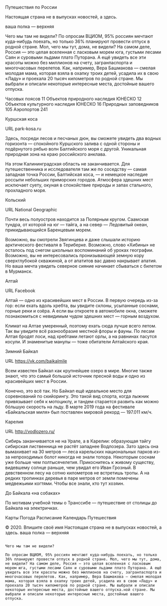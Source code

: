 Путешествия по России

Настоящая страна не в выпусках новостей, а здесь.

ваша полка — верхняя

Чего мы там не видели?
По опросам ВЦИОМ, 95% россиян мечтают куда-нибудь поехать, но только 36% планируют провести отпуск в
родной стране.
Мол, чего мы тут, дома, не видели? На самом деле, Россия — это целая вселенная с ласковым морем юга,
густыми лесами
Саян и суровыми льдами плато Путорана. А ещё увидеть все эти красоты можно без миллионов на счету,
загранпаспорта и
многочасовых перелетов. Как, например, Вера Башмакова — смелая молодая мама, которая взяла в охапку
троих детей,
усадила их в свою «Ладу» и проехала 20 тысяч километров по родной стране. Мы выбрали и описали
некоторые интересные
места, достойные вашего отпуска.

Часовых поясов 11
Объектов природного наследия ЮНЕСКО 12
Объектов культурного наследия ЮНЕСКО 16
Природных заповедников 105
Аэропортов 241

Куршская коса

URL
park-kosa.ru

Здесь, посреди лесов и песчаных дюн, вы сможете увидеть два водных горизонта — спокойного Куршского
залива с одной
стороны и подёрнутого рябью волн Балтийского моря с другой. Уникальная природная зона на краю
российского анклава.

На этом Калининградская область не заканчивается. Для путешественника и исследователя там же по
соседству — самая
западная точка России, Балтийская коса, — и немецкое наследие россыпи небольших приморских городов.
Атмосфера здешних
мест исключает суету, окуная в спокойствие природы и запах стального, прохладного моря.

Кольский

URL
National Geographic

Почти весь полуостров находится за Полярным кругом. Саамская тундра, от которой на юг —
тайга, а на север — Ледовитый океан, прикидывающийся Баренцевым морем.

Возможно, вы смотрели Звягинцева и даже слышали историю арктического фестиваля в Териберке. Возможно,
слово «Хибины»
не осталось под снегом школьных воспоминаний об уроках географии. Возможно, вы не интересовались
пронизывающей земную
кору сверхглубокой скважиной, а от апатитов вас давно накрывает апатия. Но ваша мечта увидеть северное
сияние
начинает сбываться с билетом в Мурманск.

Алтай

URL
Facebook

Алтай — одно из красивейших мест в России.
В первую очередь из-за гор: если ехать вдоль хребта, вы увидите склоны, усыпанные соснами, горные реки
и озёра. А
если вы откроете в автомобиле окна, сможете познакомиться с невидимым чудом здешних мест — горным
воздухом.

Климат на Алтае умеренный, поэтому ехать сюда лучше всего летом. Так вы увидите всё разнообразие
местной флоры и
фауны. По лесам Алтая бродят лоси, над хребтами летают орлы, а на равнинах пасутся косули. И
знаменитые манулы — тоже
обитатели Алтайского края.

Зимний Байкал

URL
https://vk.com/baikalmile

Всем известен Байкал как крупнейшее озеро
в мире. Многие также знают, что это самый большой источник пресной воды и одно из красивейших мест в
России.

Конечно, это всё так. Но Байкал ещё идеальное место для соревнований по скийорингу. Это такой вид
спорта, когда
лыжник привязывает себя к мотоциклу, и тандем старается развить как можно бóльшую скорость на льду. В
марте 2019 года
на фестивале «Байкальская миля» был поставлен мировой рекорд — 197.011 км/ч.

Карелия

URL
http://vodlozero.ru/

Сибирь заканчивается не на Урале, а в Карелии: образующая тайгу сибирская лиственница не растёт
западнее Водлозера.
Зато здесь она вымахивает на 30 метров — леса карельских национальных парков из-за непроходимых болот
никогда не
знали топора. Некоторым соснам уже больше чем полтысячелетия. Прикоснитесь к живому существу,
видевшему солнце
раньше, чем увидал его Иван Грозный. В девственном лесу на сотню километров не встретишь тропы.
А на редких тропинках деревья в паре метров от земли помечены медвежьими когтями. Чтобы все знали, кто
тут хозяин.


До Байкала «на собаках»

По мотивам учебной темы о Транссибе — путешествие от столицы до Байкала на электричках.

Карты
Погода
Расписание
Календарь
Путешествия

© 2020. Впишите своё имя
                                                                                                                                                                                                                                                                                                                                                                                                                                                                                                                                           Настоящая страна не в выпусках новостей, а здесь.
                                                                                                                                                                                                                                                                                                                                                                                                                                                                                                                                           ваша полка — верхняя

                                                                                                                                                                                                                                                                                                                                                                                                                                                                                                                                           Чего мы там не видели?
                                                                                                                                                                                                                                                                                                                                                                                                                                                                                                                                           По опросам ВЦИОМ, 95% россиян мечтают куда-нибудь поехать, но только 36% планируют провести отпуск в родной стране. Мол, чего мы тут, дома, не видели? На самом деле, Россия — это целая вселенная с ласковым морем юга, густыми лесами Саян и суровыми льдами плато Путорана. А ещё увидеть все эти красоты можно без миллионов на счету, загранпаспорта и многочасовых перелетов. Как, например, Вера Башмакова — смелая молодая мама, которая взяла в охапку троих детей, усадила их в свою «Ладу» и проехала 20 тысяч километров по родной стране. Мы выбрали и описали некоторые интересные места, достойные вашего отпуска.ной стране. Мы выбрали и описали некоторые интересные места, достойные вашего отпуска.